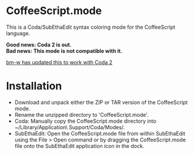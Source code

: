 CoffeeScript.mode
================

This is a Coda/SubEthaEdit syntax coloring mode for the CoffeeScript language.

__Good news: Coda 2 is out.__     
__Bad news: This mode is not compatible with it.__
 
[bm-w has updated this to work with Coda 2](https://github.com/bm-w/CoffeeScript.mode)
 
Installation
============
 
- Download and unpack either the ZIP or TAR version of the CoffeeScript mode.
- Rename the unzipped directory to 'CoffeeScript.mode'.
- Coda:
  Manually copy the CoffeeScript.mode directory into ~/Library/Application\ Support/Coda/Modes/.
- SubEthaEdit:
  Open the CoffeeScript.mode file from within SubEthaEdit using the File > Open command 
  or by dragging the CoffeeScript.mode file onto the SubEthaEdit application icon in the dock.
